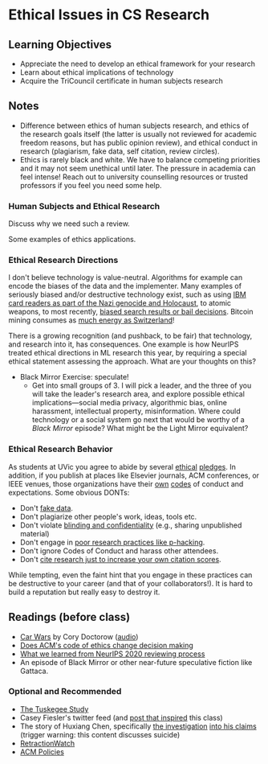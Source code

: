 # Ethical Issues in CS Research

## Learning Objectives

* Appreciate the need to develop an ethical framework for your research
* Learn about ethical implications of technology
* Acquire the TriCouncil certificate in human subjects research

## Notes

- Difference between ethics of human subjects research, and ethics of the research goals itself (the latter is usually not reviewed for academic freedom reasons, but has public opinion review), and ethical conduct in research (plagiarism, fake data, self citation, review circles).
- Ethics is rarely black and white. We have to balance competing priorities and it may not seem unethical until later. The pressure in academia can feel intense! Reach out to university counselling resources or trusted professors if you feel you need some help.
### Human Subjects and Ethical Research

Discuss why we need such a review. 

Some examples of ethics applications.

### Ethical Research Directions

I don't believe technology is value-neutral. Algorithms for example can encode the biases of the data and the implementer. Many examples of seriously biased and/or destructive technology exist, such as using [IBM card readers as part of the Nazi genocide and Holocaust](https://www.huffpost.com/entry/ibm-holocaust_b_1301691), to atomic weapons, to most recently, [biased search results or bail decisions](http://algorithmsofoppression.com/). Bitcoin mining consumes as [much energy as Switzerland](https://www.bbc.com/news/technology-48853230)!

There is a growing recognition (and pushback, to be fair) that technology, and research into it, has consequences. One example is how NeurIPS treated ethical directions in ML research this year, by requiring a special ethical statement assessing the approach. What are your thoughts on this? 

- Black Mirror Exercise: speculate!
  - Get into small groups of 3. I will pick a leader, and the three of you will take the leader's research area, and explore possible ethical implications—social media privacy, algorithmic bias, online harassment, intellectual property, misinformation. Where could technology or a social system go next that would be worthy of a *Black Mirror* episode? What might be the Light Mirror equivalent?
### Ethical Research Behavior

As students at UVic you agree to abide by several [ethical](https://www.uvic.ca/sexualizedviolence/policy/index.php) [pledges](https://www.uvic.ca/students/academics/academic-integrity/). In addition, if you publish at places like Elsevier journals, ACM conferences, or IEEE venues, those organizations have their [own](https://sigchi.org/ethics/) [codes](https://conf.researchr.org/attending/icse-2020/Code+of+Conduct) of conduct and expectations. Some obvious DONTs:

- Don't [fake data](https://retractionwatch.com/2013/06/28/diederik-stapel-settles-with-dutch-prosectors-wont-face-jail-time/).
- Don't plagiarize other people's work, ideas, tools etc.
- Don't violate [blinding and confidentiality](https://www.acm.org/publications/policies/pre-publication-evaluation) (e.g., sharing unpublished material)
- Don't engage in [poor research practices like p-hacking](http://daniellakens.blogspot.com/2020/09/p-hacking-and-optional-stopping-have.html).
- Don't ignore Codes of Conduct and harass other attendees.
- Don't [cite research just to increase your own citation scores](https://retractionwatch.com/2020/06/29/major-indexing-service-sounds-alarm-on-self-citations-by-nearly-50-journals/).

While tempting, even the faint hint that you engage in these practices can be destructive to your career (and that of your collaborators!). It is hard to build a reputation but really easy to destroy it.

## Readings (before class)

* [Car Wars](https://doctorow.medium.com/car-wars-a01718a27e9e) by Cory Doctorow ([audio](https://archive.org/details/CarWars))
* [Does ACM's code of ethics change decision making](https://dl.acm.org/doi/10.1145/3236024.3264833) 
* [What we learned from NeurIPS 2020 reviewing process](https://neuripsconf.medium.com/what-we-learned-from-neurips-2020-reviewing-process-e24549eea38f)
* An episode of Black Mirror or other near-future speculative fiction like Gattaca.

### Optional and Recommended

* [The Tuskegee Study](https://www.mcgill.ca/oss/article/history/40-years-human-experimentation-america-tuskegee-study	)
* Casey Fiesler's twitter feed (and [post that inspired](https://howwegettonext.com/the-black-mirror-writers-room-teaching-technology-ethics-through-speculation-f1a9e2deccf4) this class)
* The story of Huxiang Chen, specifically [the investigation](https://www.sigarch.org/wp-content/uploads/2021/02/JIC-Public-Announcement-Feb-8-2021.pdf) [into his claims](https://twitter.com/JBalkind/status/1358855826170023936) (trigger warning: this content discusses suicide)
* [RetractionWatch](https://retractionwatch.com)
* [ACM Policies](https://www.acm.org/publications/policies)


